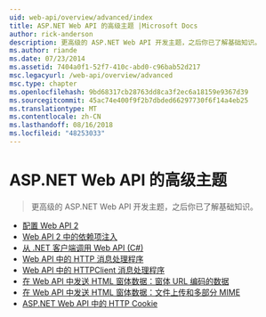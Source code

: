 ```yaml
---
uid: web-api/overview/advanced/index
title: ASP.NET Web API 的高级主题 |Microsoft Docs
author: rick-anderson
description: 更高级的 ASP.NET Web API 开发主题，之后你已了解基础知识。
ms.author: riande
ms.date: 07/23/2014
ms.assetid: 7404a0f1-52f7-410c-abd0-c96bab52d217
msc.legacyurl: /web-api/overview/advanced
msc.type: chapter
ms.openlocfilehash: 9bd68317cb28763dd8ca3f2ec6a18159e9367d39
ms.sourcegitcommit: 45ac74e400f9f2b7dbded66297730f6f14a4eb25
ms.translationtype: MT
ms.contentlocale: zh-CN
ms.lasthandoff: 08/16/2018
ms.locfileid: "48253033"
---
```

<a name="advanced-topics-for-aspnet-web-api"></a>ASP.NET Web API 的高级主题
====================
> 更高级的 ASP.NET Web API 开发主题，之后你已了解基础知识。


- [配置 Web API 2](configuring-aspnet-web-api.md)
- [Web API 2 中的依赖项注入](dependency-injection.md)
- [从 .NET 客户端调用 Web API (C#)](calling-a-web-api-from-a-net-client.md)
- [Web API 中的 HTTP 消息处理程序](http-message-handlers.md)
- [Web API 中的 HTTPClient 消息处理程序](httpclient-message-handlers.md)
- [在 Web API 中发送 HTML 窗体数据：窗体 URL 编码的数据](sending-html-form-data-part-1.md)
- [在 Web API 中发送 HTML 窗体数据：文件上传和多部分 MIME](sending-html-form-data-part-2.md)
- [ASP.NET Web API 中的 HTTP Cookie](http-cookies.md)
